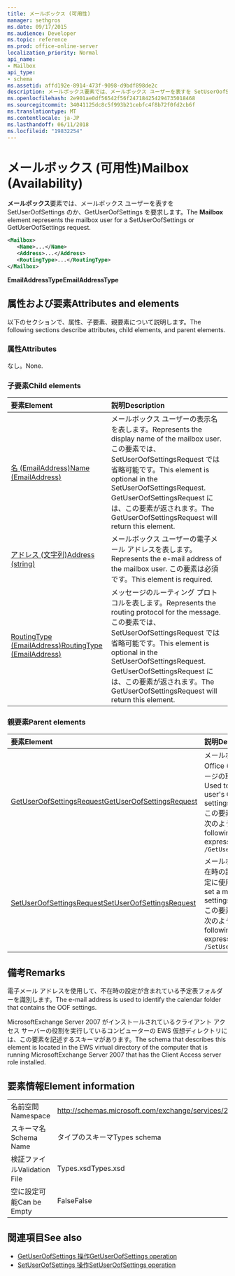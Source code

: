 ```yaml
---
title: メールボックス (可用性)
manager: sethgros
ms.date: 09/17/2015
ms.audience: Developer
ms.topic: reference
ms.prod: office-online-server
localization_priority: Normal
api_name:
- Mailbox
api_type:
- schema
ms.assetid: affd192e-8914-473f-9098-d9bdf898de2c
description: メールボックス要素では、メールボックス ユーザーを表すを SetUserOofSettings のか、GetUserOofSettings を要求します。
ms.openlocfilehash: 2e901ae0df56542f56f247184254294735018468
ms.sourcegitcommit: 34041125dc8c5f993b21cebfc4f8b72f0fd2cb6f
ms.translationtype: MT
ms.contentlocale: ja-JP
ms.lasthandoff: 06/11/2018
ms.locfileid: "19832254"
---
```

# <a name="mailbox-availability"></a><span data-ttu-id="dd7a7-103">メールボックス (可用性)</span><span class="sxs-lookup"><span data-stu-id="dd7a7-103">Mailbox (Availability)</span></span>

<span data-ttu-id="dd7a7-104">**メールボックス**要素では、メールボックス ユーザーを表すを SetUserOofSettings のか、GetUserOofSettings を要求します。</span><span class="sxs-lookup"><span data-stu-id="dd7a7-104">The **Mailbox** element represents the mailbox user for a SetUserOofSettings or GetUserOofSettings request.</span></span> 
  
```xml
<Mailbox>
   <Name>...</Name>
   <Address>...</Address>
   <RoutingType>...</RoutingType>
</Mailbox>
```

<span data-ttu-id="dd7a7-105">**EmailAddressType**</span><span class="sxs-lookup"><span data-stu-id="dd7a7-105">**EmailAddressType**</span></span>

## <a name="attributes-and-elements"></a><span data-ttu-id="dd7a7-106">属性および要素</span><span class="sxs-lookup"><span data-stu-id="dd7a7-106">Attributes and elements</span></span>

<span data-ttu-id="dd7a7-107">以下のセクションで、属性、子要素、親要素について説明します。</span><span class="sxs-lookup"><span data-stu-id="dd7a7-107">The following sections describe attributes, child elements, and parent elements.</span></span>
  
### <a name="attributes"></a><span data-ttu-id="dd7a7-108">属性</span><span class="sxs-lookup"><span data-stu-id="dd7a7-108">Attributes</span></span>

<span data-ttu-id="dd7a7-109">なし。</span><span class="sxs-lookup"><span data-stu-id="dd7a7-109">None.</span></span>
  
### <a name="child-elements"></a><span data-ttu-id="dd7a7-110">子要素</span><span class="sxs-lookup"><span data-stu-id="dd7a7-110">Child elements</span></span>

|<span data-ttu-id="dd7a7-111">**要素**</span><span class="sxs-lookup"><span data-stu-id="dd7a7-111">**Element**</span></span>|<span data-ttu-id="dd7a7-112">**説明**</span><span class="sxs-lookup"><span data-stu-id="dd7a7-112">**Description**</span></span>|
|:-----|:-----|
|[<span data-ttu-id="dd7a7-113">名 (EmailAddress)</span><span class="sxs-lookup"><span data-stu-id="dd7a7-113">Name (EmailAddress)</span></span>](name-emailaddress.md) <br/> |<span data-ttu-id="dd7a7-114">メールボックス ユーザーの表示名を表します。</span><span class="sxs-lookup"><span data-stu-id="dd7a7-114">Represents the display name of the mailbox user.</span></span> <span data-ttu-id="dd7a7-115">この要素では、SetUserOofSettingsRequest では省略可能です。</span><span class="sxs-lookup"><span data-stu-id="dd7a7-115">This element is optional in the SetUserOofSettingsRequest.</span></span> <span data-ttu-id="dd7a7-116">GetUserOofSettingsRequest には、この要素が返されます。</span><span class="sxs-lookup"><span data-stu-id="dd7a7-116">The GetUserOofSettingsRequest will return this element.</span></span>  <br/> |
|[<span data-ttu-id="dd7a7-117">アドレス (文字列)</span><span class="sxs-lookup"><span data-stu-id="dd7a7-117">Address (string)</span></span>](address-string.md) <br/> |<span data-ttu-id="dd7a7-118">メールボックス ユーザーの電子メール アドレスを表します。</span><span class="sxs-lookup"><span data-stu-id="dd7a7-118">Represents the e-mail address of the mailbox user.</span></span> <span data-ttu-id="dd7a7-119">この要素は必須です。</span><span class="sxs-lookup"><span data-stu-id="dd7a7-119">This element is required.</span></span>  <br/> |
|[<span data-ttu-id="dd7a7-120">RoutingType (EmailAddress)</span><span class="sxs-lookup"><span data-stu-id="dd7a7-120">RoutingType (EmailAddress)</span></span>](routingtype-emailaddress.md) <br/> |<span data-ttu-id="dd7a7-121">メッセージのルーティング プロトコルを表します。</span><span class="sxs-lookup"><span data-stu-id="dd7a7-121">Represents the routing protocol for the message.</span></span> <span data-ttu-id="dd7a7-122">この要素では、SetUserOofSettingsRequest では省略可能です。</span><span class="sxs-lookup"><span data-stu-id="dd7a7-122">This element is optional in the SetUserOofSettingsRequest.</span></span> <span data-ttu-id="dd7a7-123">GetUserOofSettingsRequest には、この要素が返されます。</span><span class="sxs-lookup"><span data-stu-id="dd7a7-123">The GetUserOofSettingsRequest will return this element.</span></span>  <br/> |
   
### <a name="parent-elements"></a><span data-ttu-id="dd7a7-124">親要素</span><span class="sxs-lookup"><span data-stu-id="dd7a7-124">Parent elements</span></span>

|<span data-ttu-id="dd7a7-125">**要素**</span><span class="sxs-lookup"><span data-stu-id="dd7a7-125">**Element**</span></span>|<span data-ttu-id="dd7a7-126">**説明**</span><span class="sxs-lookup"><span data-stu-id="dd7a7-126">**Description**</span></span>|
|:-----|:-----|
|[<span data-ttu-id="dd7a7-127">GetUserOofSettingsRequest</span><span class="sxs-lookup"><span data-stu-id="dd7a7-127">GetUserOofSettingsRequest</span></span>](getuseroofsettingsrequest.md) <br/> |<span data-ttu-id="dd7a7-128">メールボックス ユーザーの Office (OOF) の設定とメッセージの取得に使用されます。</span><span class="sxs-lookup"><span data-stu-id="dd7a7-128">Used to get a mailbox user's Out of Office (OOF) settings and messages.</span></span>  <br/> <span data-ttu-id="dd7a7-129">この要素への XPath 式は、次のようにします。</span><span class="sxs-lookup"><span data-stu-id="dd7a7-129">The following is the XPath expression to this element:</span></span>  <br/>  `/GetUserOofSettingsRequest` <br/> |
|[<span data-ttu-id="dd7a7-130">SetUserOofSettingsRequest</span><span class="sxs-lookup"><span data-stu-id="dd7a7-130">SetUserOofSettingsRequest</span></span>](setuseroofsettingsrequest.md) <br/> |<span data-ttu-id="dd7a7-131">メールボックス ユーザーの不在時の設定とメッセージの設定に使用されます。</span><span class="sxs-lookup"><span data-stu-id="dd7a7-131">Used to set a mailbox user's OOF settings and messages.</span></span>  <br/> <span data-ttu-id="dd7a7-132">この要素への XPath 式は、次のようにします。</span><span class="sxs-lookup"><span data-stu-id="dd7a7-132">The following is the XPath expression to this element:</span></span>  <br/>  `/SetUserOofSettingsRequest` <br/> |
   
## <a name="remarks"></a><span data-ttu-id="dd7a7-133">備考</span><span class="sxs-lookup"><span data-stu-id="dd7a7-133">Remarks</span></span>

<span data-ttu-id="dd7a7-134">電子メール アドレスを使用して、不在時の設定が含まれている予定表フォルダーを識別します。</span><span class="sxs-lookup"><span data-stu-id="dd7a7-134">The e-mail address is used to identify the calendar folder that contains the OOF settings.</span></span> 
  
<span data-ttu-id="dd7a7-135">MicrosoftExchange Server 2007 がインストールされているクライアント アクセス サーバーの役割を実行しているコンピューターの EWS 仮想ディレクトリには、この要素を記述するスキーマがあります。</span><span class="sxs-lookup"><span data-stu-id="dd7a7-135">The schema that describes this element is located in the EWS virtual directory of the computer that is running MicrosoftExchange Server 2007 that has the Client Access server role installed.</span></span>
  
## <a name="element-information"></a><span data-ttu-id="dd7a7-136">要素情報</span><span class="sxs-lookup"><span data-stu-id="dd7a7-136">Element information</span></span>

|||
|:-----|:-----|
|<span data-ttu-id="dd7a7-137">名前空間</span><span class="sxs-lookup"><span data-stu-id="dd7a7-137">Namespace</span></span>  <br/> |http://schemas.microsoft.com/exchange/services/2006/types  <br/> |
|<span data-ttu-id="dd7a7-138">スキーマ名</span><span class="sxs-lookup"><span data-stu-id="dd7a7-138">Schema Name</span></span>  <br/> |<span data-ttu-id="dd7a7-139">タイプのスキーマ</span><span class="sxs-lookup"><span data-stu-id="dd7a7-139">Types schema</span></span>  <br/> |
|<span data-ttu-id="dd7a7-140">検証ファイル</span><span class="sxs-lookup"><span data-stu-id="dd7a7-140">Validation File</span></span>  <br/> |<span data-ttu-id="dd7a7-141">Types.xsd</span><span class="sxs-lookup"><span data-stu-id="dd7a7-141">Types.xsd</span></span>  <br/> |
|<span data-ttu-id="dd7a7-142">空に設定可能</span><span class="sxs-lookup"><span data-stu-id="dd7a7-142">Can be Empty</span></span>  <br/> |<span data-ttu-id="dd7a7-143">False</span><span class="sxs-lookup"><span data-stu-id="dd7a7-143">False</span></span>  <br/> |
   
## <a name="see-also"></a><span data-ttu-id="dd7a7-144">関連項目</span><span class="sxs-lookup"><span data-stu-id="dd7a7-144">See also</span></span>

- [<span data-ttu-id="dd7a7-145">GetUserOofSettings 操作</span><span class="sxs-lookup"><span data-stu-id="dd7a7-145">GetUserOofSettings operation</span></span>](getuseroofsettings-operation.md)
- [<span data-ttu-id="dd7a7-146">SetUserOofSettings 操作</span><span class="sxs-lookup"><span data-stu-id="dd7a7-146">SetUserOofSettings operation</span></span>](setuseroofsettings-operation.md)

